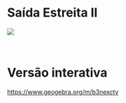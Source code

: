 # Saída Estreita II

![](preview.png)

<br>

# Versão interativa

https://www.geogebra.org/m/b3nexctv